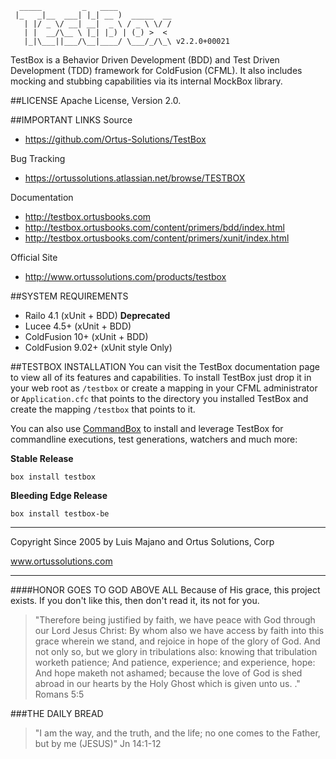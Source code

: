 ﻿```  _____         _   ____             |_   _|__  ___| |_| __ )  _____  __   | |/ _ \/ __| __|  _ \ / _ \ \/ /   | |  __/\__ \ |_| |_) | (_) >  <    |_|\___||___/\__|____/ \___/_/\_\ v2.2.0+00021```    TestBox is a Behavior Driven Development (BDD) and Test Driven Development (TDD) framework for ColdFusion (CFML). It also includes mocking and stubbing capabilities via its internal MockBox library.##LICENSEApache License, Version 2.0.##IMPORTANT LINKSSource- https://github.com/Ortus-Solutions/TestBoxBug Tracking- https://ortussolutions.atlassian.net/browse/TESTBOXDocumentation- http://testbox.ortusbooks.com- http://testbox.ortusbooks.com/content/primers/bdd/index.html- http://testbox.ortusbooks.com/content/primers/xunit/index.htmlOfficial Site- http://www.ortussolutions.com/products/testbox##SYSTEM REQUIREMENTS- Railo 4.1 (xUnit + BDD) **Deprecated**- Lucee 4.5+ (xUnit + BDD)- ColdFusion 10+ (xUnit + BDD)- ColdFusion 9.02+ (xUnit style Only)##TESTBOX INSTALLATIONYou can visit the TestBox documentation page to view all of its features and capabilities.  To install TestBox just drop it in your web root as `/testbox` orcreate a mapping in your CFML administrator or `Application.cfc` that points to thedirectory you installed TestBox and create the mapping `/testbox` that points to it.You can also use [CommandBox](http://www.ortussolutions.com/products/commandbox) to install and leverage TestBox for commandline executions, test generations, watchers and much more:**Stable Release**`box install testbox`**Bleeding Edge Release**`box install testbox-be`********************************************************************************Copyright Since 2005 by Luis Majano and Ortus Solutions, Corpwww.ortussolutions.com********************************************************************************####HONOR GOES TO GOD ABOVE ALLBecause of His grace, this project exists. If you don't like this, then don't read it, its not for you.>"Therefore being justified by faith, we have peace with God through our Lord Jesus Christ:By whom also we have access by faith into this grace wherein we stand, and rejoice in hope of the glory of God.And not only so, but we glory in tribulations also: knowing that tribulation worketh patience;And patience, experience; and experience, hope:And hope maketh not ashamed; because the love of God is shed abroad in our hearts by the Holy Ghost which is given unto us. ." Romans 5:5###THE DAILY BREAD > "I am the way, and the truth, and the life; no one comes to the Father, but by me (JESUS)" Jn 14:1-12